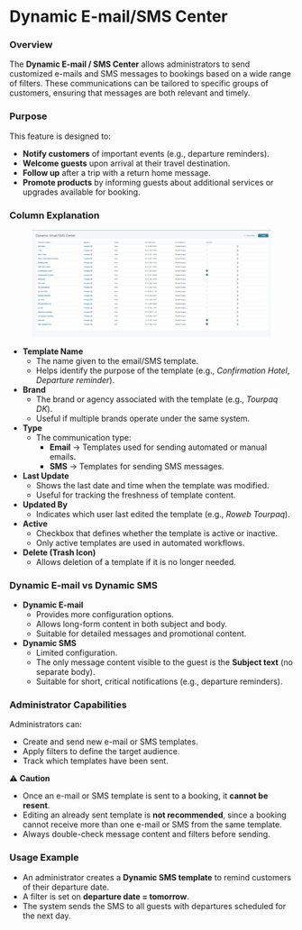 # Dynamic E-mail/SMS Center

### **Overview**

The **Dynamic E-mail / SMS Center** allows administrators to send customized e-mails and SMS messages to bookings based on a wide range of filters. These communications can be tailored to specific groups of customers, ensuring that messages are both relevant and timely.

### **Purpose**

This feature is designed to:

* **Notify customers** of important events (e.g., departure reminders).
* **Welcome guests** upon arrival at their travel destination.
* **Follow up** after a trip with a return home message.
* **Promote products** by informing guests about additional services or upgrades available for booking.

### Column Explanation

<figure><img src="../../.gitbook/assets/image (377).png" alt=""><figcaption></figcaption></figure>

* **Template Name**
  * The name given to the email/SMS template.
  * Helps identify the purpose of the template (e.g., _Confirmation Hotel_, _Departure reminder_).
* **Brand**
  * The brand or agency associated with the template (e.g., _Tourpaq DK_).
  * Useful if multiple brands operate under the same system.
* **Type**
  * The communication type:
    * **Email** → Templates used for sending automated or manual emails.
    * **SMS** → Templates for sending SMS messages.
* **Last Update**
  * Shows the last date and time when the template was modified.
  * Useful for tracking the freshness of template content.
* **Updated By**
  * Indicates which user last edited the template (e.g., _Roweb Tourpaq_).
* **Active**
  * Checkbox that defines whether the template is active or inactive.
  * Only active templates are used in automated workflows.
* **Delete (Trash Icon)**
  * Allows deletion of a template if it is no longer needed.

### **Dynamic E-mail vs Dynamic SMS**

* **Dynamic E-mail**
  * Provides more configuration options.
  * Allows long-form content in both subject and body.
  * Suitable for detailed messages and promotional content.
* **Dynamic SMS**
  * Limited configuration.
  * The only message content visible to the guest is the **Subject text** (no separate body).
  * Suitable for short, critical notifications (e.g., departure reminders).

### **Administrator Capabilities**

Administrators can:

* Create and send new e-mail or SMS templates.
* Apply filters to define the target audience.
* Track which templates have been sent.

⚠️ **Caution**

* Once an e-mail or SMS template is sent to a booking, it **cannot be resent**.
* Editing an already sent template is **not recommended**, since a booking cannot receive more than one e-mail or SMS from the same template.
* Always double-check message content and filters before sending.

### **Usage Example**

* An administrator creates a **Dynamic SMS template** to remind customers of their departure date.
* A filter is set on **departure date = tomorrow**.
* The system sends the SMS to all guests with departures scheduled for the next day.
